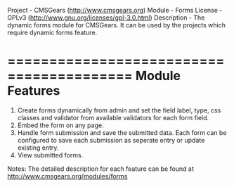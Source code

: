 Project 	- CMSGears (http://www.cmsgears.org)
Module  	- Forms
License 	- GPLv3 (http://www.gnu.org/licenses/gpl-3.0.html)
Description - The dynamic forms module for CMSGears. It can be used by the projects which require dynamic forms feature.

=========================================
Module Features
=========================================
1. Create forms dynamically from admin and set the field label, type, css classes and validator from available validators for each form field.
2. Embed the form on any page.
3. Handle form submission and save the submitted data. Each form can be configured to save each submission as seperate entry or update existing entry.
4. View submitted forms.

Notes: The detailed description for each feature can be found at http://www.cmsgears.org/modules/forms